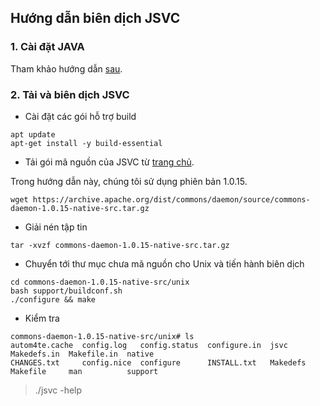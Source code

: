 ## Hướng dẫn biên dịch JSVC

### 1. Cài đặt JAVA

Tham khảo hướng dẫn [sau](/docs/common/setup-java.md).

### 2. Tải và biên dịch JSVC

- Cài đặt các gói hỗ trợ build

```
apt update
apt-get install -y build-essential
```

- Tải gói mã nguồn của JSVC từ [trang chủ](http://commons.apache.org/proper/commons-daemon/jsvc.html). 

Trong hướng dẫn này, chúng tôi sử dụng phiên bản 1.0.15.

```
wget https://archive.apache.org/dist/commons/daemon/source/commons-daemon-1.0.15-native-src.tar.gz
```

- Giải nén tập tin

```
tar -xvzf commons-daemon-1.0.15-native-src.tar.gz
```

- Chuyển tới thư mục chưa mã nguồn cho Unix và tiến hành biên dịch

```
cd commons-daemon-1.0.15-native-src/unix
bash support/buildconf.sh
./configure && make
```

- Kiểm tra

```
commons-daemon-1.0.15-native-src/unix# ls
autom4te.cache  config.log   config.status  configure.in  jsvc      Makedefs.in  Makefile.in  native
CHANGES.txt     config.nice  configure      INSTALL.txt   Makedefs  Makefile     man          support
```

> ./jsvc -help
